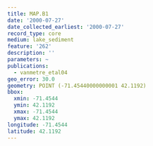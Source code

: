 ```yaml
---
title: MAP.B1
date: '2000-07-27'
date_collected_earliest: '2000-07-27'
record_type: core
medium: lake_sediment
feature: '262'
description: ''
parameters: ~
publications:
  - vanmetre_etal04
geo_error: 30.0
geometry: POINT (-71.45440000000001 42.1192)
bbox:
  xmin: -71.4544
  ymin: 42.1192
  xmax: -71.4544
  ymax: 42.1192
longitude: -71.4544
latitude: 42.1192
---
```

